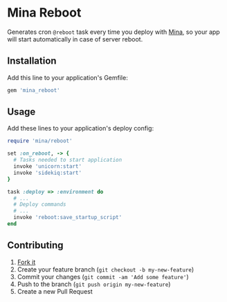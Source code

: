 # Mina Reboot

Generates cron `@reboot` task every time you deploy with [Mina](http://nadarei.co/mina/), so your app will start automatically in case of server reboot.

## Installation

Add this line to your application's Gemfile:

```ruby
gem 'mina_reboot'
```

## Usage

Add these lines to your application's deploy config:
```ruby
require 'mina/reboot'

set :on_reboot, -> {
  # Tasks needed to start application
  invoke 'unicorn:start'
  invoke 'sidekiq:start'
}

task :deploy => :environment do
  # ...
  # Deploy commands
  # ...
  invoke 'reboot:save_startup_script'
end
```

## Contributing

1. [Fork it](https://github.com/localhots/mina_reboot/fork)
2. Create your feature branch (`git checkout -b my-new-feature`)
3. Commit your changes (`git commit -am 'Add some feature'`)
4. Push to the branch (`git push origin my-new-feature`)
5. Create a new Pull Request
